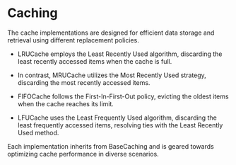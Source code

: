 # Caching

The cache implementations are designed for efficient data storage and retrieval using different replacement policies.

- LRUCache employs the Least Recently Used algorithm, discarding the least recently accessed items when the cache is full.

- In contrast, MRUCache utilizes the Most Recently Used strategy, discarding the most recently accessed items.

- FIFOCache follows the First-In-First-Out policy, evicting the oldest items when the cache reaches its limit.

- LFUCache uses the Least Frequently Used algorithm, discarding the least frequently accessed items, resolving ties with the Least Recently Used method.

Each implementation inherits from BaseCaching and is geared towards optimizing cache performance in diverse scenarios.
